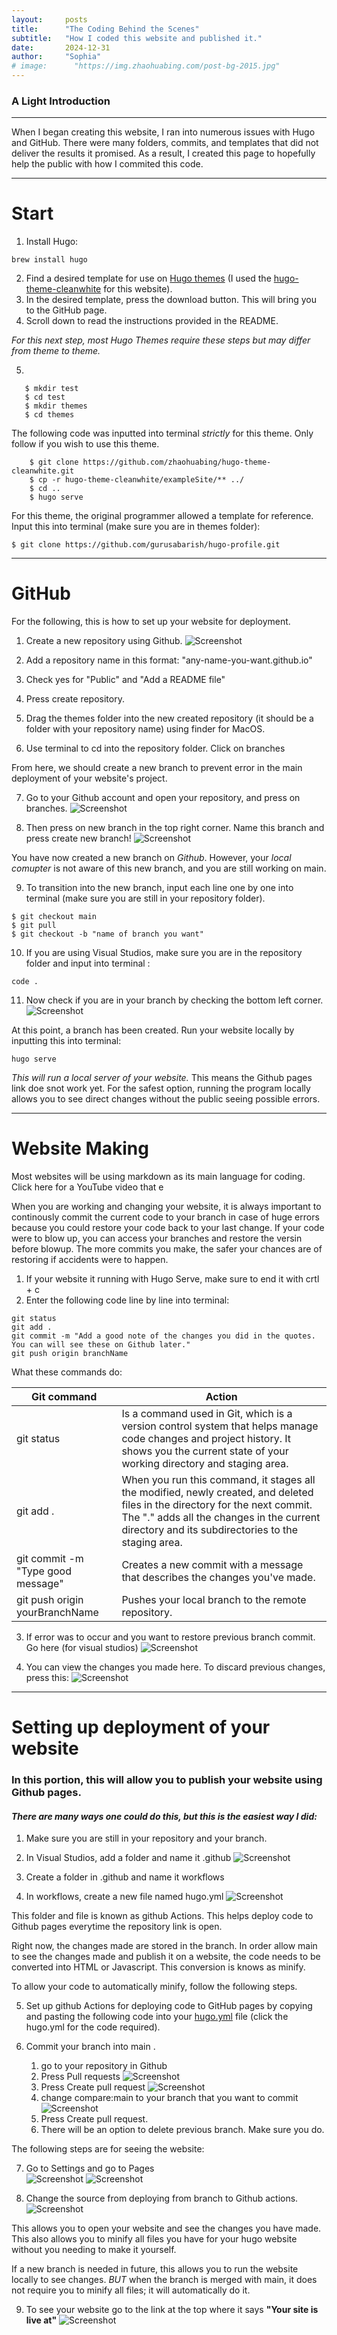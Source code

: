 ```yaml
---
layout:     posts
title:      "The Coding Behind the Scenes"
subtitle:   "How I coded this website and published it."
date:       2024-12-31
author:     "Sophia"
# image:      "https://img.zhaohuabing.com/post-bg-2015.jpg"
---
```


### A Light Introduction

---

When I began creating this website, I ran into numerous issues with Hugo and  GitHub. There were many folders, commits, and templates that did not deliver the results it promised. As a result, I created this page to hopefully help the public with how I commited this code. 

---

# Start

1. Install Hugo:
``` 
brew install hugo
```

2. Find a desired template for use on [Hugo themes](https://themes.gohugo.io/) (I used the [hugo-theme-cleanwhite](https://github.com/zhaohuabing/hugo-theme-cleanwhite) for this website). 
3. In the desired template, press the download button. This will bring you to the GitHub page. 
4. Scroll down to read the instructions provided in the README. 

_For this next step, most Hugo Themes require these steps but may differ from theme to theme._ 

5. 
 ```
    $ mkdir test
    $ cd test 
    $ mkdir themes
    $ cd themes
```
The following code was inputted into terminal _strictly_ for this theme. Only follow if you wish to use this theme. 
```
    $ git clone https://github.com/zhaohuabing/hugo-theme-cleanwhite.git
    $ cp -r hugo-theme-cleanwhite/exampleSite/** ../
    $ cd .. 
    $ hugo serve
```
For this theme, the original programmer allowed a template for reference. Input this into terminal (make sure you are in themes folder):
```
$ git clone https://github.com/gurusabarish/hugo-profile.git
```

---

# GitHub
For the following, this is how to set up your website for deployment. 

1. Create a new repository using Github.
![Screenshot](/screenshot_1.jpg)  

2. Add a repository name in this format: "any-name-you-want.github.io" 

3. Check yes for "Public" and "Add a README file"

4. Press create repository. 

5. Drag the themes folder into the new created repository (it should be a folder with your repository name) using finder for MacOS.

6. Use terminal to cd into the repository folder. Click on branches 

From here, we should create a new branch to prevent error in the main deployment of your website's project. 

7. Go to your Github account and open your repository, and press on branches.
![Screenshot](/screenshot_2.jpg) 

8. Then press on new branch in the top right corner. Name this branch and press create new branch! 
![Screenshot](/screenshot_3.jpg) 

You have now created a new branch on _Github_. However, your _local comupter_ is not aware of this new branch, and you are still working on main. 

9. To transition into the new branch, input each line one by one into terminal (make sure you are still in your repository folder). 
```
$ git checkout main 
$ git pull 
$ git checkout -b "name of branch you want"
```
10. If you are using Visual Studios, make sure you are in the repository folder and input into terminal :
```
code .
``` 
11. Now check if you are in your branch by checking the bottom left corner. 
![Screenshot](/screenshot_4.jpg) 

At this point, a branch has been created. Run your website locally by inputting this into terminal:
```
hugo serve 
```
_This will run a local server of your website._ This means the Github pages link doe snot work yet. For the safest option, running the program locally allows you to see direct changes without the public seeing possible errors. 

---
# Website Making 

Most websites will be using markdown as its main language for coding. Click here for a YouTube video that e

When you are working and changing your website, it is always important to continously commit the current code to your branch in case of huge errors because you could restore your code back to your last change. If your code were to blow up, you can access your branches and restore the versin before blowup. The more commits you make, the safer your chances are of restoring if accidents were to happen. 

1. If your website it running with Hugo Serve, make sure to end it with crtl + c
2. Enter the following code line by line into terminal:
```
git status
git add .
git commit -m "Add a good note of the changes you did in the quotes. You can will see these on Github later."
git push origin branchName
```
What these commands do:

| Git command | Action | 
|----------|----------|
| git status | Is a command used in Git, which is a version control system that helps manage code changes and project history. It shows you the current state of your working directory and staging area. |
| git add . | When you run this command, it stages all the modified, newly created, and deleted files in the directory for the next commit. The "." adds all the changes in the current directory and its subdirectories to the staging area. | 
| git commit -m "Type good message" | Creates a new commit with a message that describes the changes you've made. | 
| git push origin yourBranchName | Pushes your local branch to the remote repository. | 

3. If error was to occur and you want to restore previous branch commit. Go here (for visual studios)
![Screenshot](/screenshot_14.jpg)

4. You can view the changes you made here. To discard previous changes, press this:
![Screenshot](/screenshot_15.jpg)

---

# Setting up deployment of your website
### In this portion, this will allow you to publish your website using Github pages. 
#### _There are many ways one could do this, but this is the easiest way I did:_ 

1. Make sure you are still in your repository and your branch. 
 
2. In Visual Studios, add a folder and name it .github
![Screenshot](/screenshot_5.jpg) 

3. Create a folder in .github and name it workflows

4. In workflows, create a new file named hugo.yml
![Screenshot](/screenshot_6.jpg) 

This folder and file is known as github Actions. This helps deploy code to Github pages everytime the repository link is open. 

Right now, the changes made are stored in the branch. In order allow main to see the changes made and publish it on a website, the code needs to be converted into HTML or Javascript. This conversion is knows as minify. 

To allow your code to automatically minify, follow the following steps. 

5. Set up github Actions for deploying code to GitHub pages by copying and pasting the following code into your [hugo.yml](../../.github/workflows/hugo.yml) file (click the hugo.yml for the code required). 

6. Commit your branch into main .
    1. go to your repository in Github
    2. Press Pull requests 
    ![Screenshot](/screenshot_7.jpg)   
    3. Press Create pull request
    ![Screenshot](/screenshot_8.jpg)
    4. change compare:main to your branch that you want to commit
    ![Screenshot](/screenshot_9.jpg) 
    5. Press Create pull request. 
    6. There will be an option to delete previous branch. Make sure you do. 

The following steps are for seeing the website:

7. Go to Settings and go to Pages  
![Screenshot](/screenshot_10.jpg) 
![Screenshot](/screenshot_11.jpg) 

8. Change the source from deploying from branch to Github actions. 
![Screenshot](/screenshot_12.jpg) 

This allows you to open your website and see the changes you have made. This also allows you to minify all files you have for your hugo website without you needing to make it yourself. 

If a new branch is needed in future, this allows you to run the website locally to see changes. _BUT_ when the branch is merged with main, it does not require you to minify all files; it will automatically do it.  

9. To see your website go to the link at the top where it says **"Your site is live at"**
![Screenshot](/screenshot_13.jpg) 

